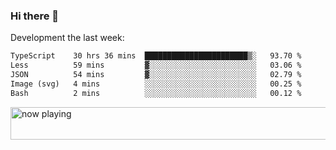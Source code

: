 ### Hi there 👋

Development the last week:
<!--START_SECTION:waka-->

```txt
TypeScript    30 hrs 36 mins  ███████████████████████▒░   93.70 %
Less          59 mins         ▓░░░░░░░░░░░░░░░░░░░░░░░░   03.06 %
JSON          54 mins         ▓░░░░░░░░░░░░░░░░░░░░░░░░   02.79 %
Image (svg)   4 mins          ░░░░░░░░░░░░░░░░░░░░░░░░░   00.25 %
Bash          2 mins          ░░░░░░░░░░░░░░░░░░░░░░░░░   00.12 %
```

<!--END_SECTION:waka-->

<!--
**JASONPANGGO/jasonpanggo** is a ✨ _special_ ✨ repository because its `README.md` (this file) appears on your GitHub profile.

Here are some ideas to get you started:

- 🔭 I’m currently working on ...
- 🌱 I’m currently learning ...
- 👯 I’m looking to collaborate on ...
- 🤔 I’m looking for help with ...
- 💬 Ask me about ...
- 📫 How to reach me: ...
- 😄 Pronouns: ...
- ⚡ Fun fact: ...
-->

<a href="https://volt.fm/user/q8yd9e79csfr57rt" target="_blank"><img src="https://spotify-badge-egoist.vercel.app/api/now-playing" width="540" height="52" alt="now playing"></a>
